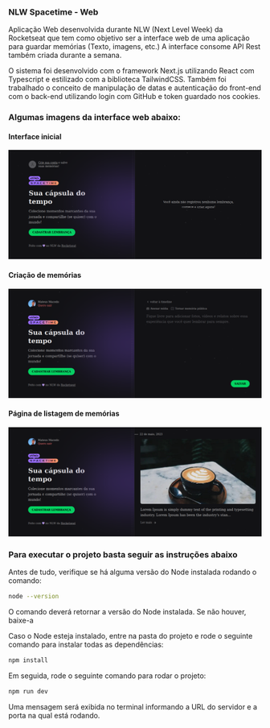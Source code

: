 ### NLW Spacetime - Web

Aplicação Web desenvolvida durante NLW (Next Level Week) da Rocketseat que tem como objetivo ser a interface web de uma aplicação para guardar memórias (Texto, imagens, etc.) A interface consome API Rest também criada durante a semana.

O sistema foi desenvolvido com o framework Next.js utilizando React com Typescript e estilizado com a biblioteca TailwindCSS. Também foi trabalhado o conceito de manipulação de datas e autenticação do front-end com o back-end utilizando login com GitHub e token guardado nos cookies.

### Algumas imagens da interface web abaixo:

#### Interface inicial
![Interface inicial](./project-images/web-1.png)
#### Criação de memórias
![Criação de memórias](./project-images/web-2.png)
#### Página de listagem de memórias
![Página de listagem de memórias](./project-images/web-3.png)

### Para executar o projeto basta seguir as instruções abaixo

Antes de tudo, verifique se há alguma versão do Node instalada rodando o comando:

```bash
node --version
```
O comando deverá retornar a versão do Node instalada. Se não houver, baixe-a

Caso o Node esteja instalado, entre na pasta do projeto e rode o seguinte comando para instalar todas as dependências:

```bash
npm install
```
Em seguida, rode o seguinte comando para rodar o projeto:

```bash
npm run dev
```
Uma mensagem será exibida no terminal informando a URL do servidor e a porta na qual está rodando.
